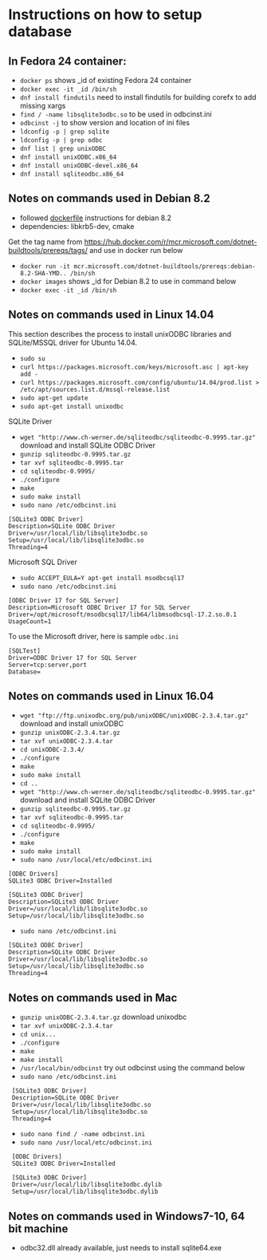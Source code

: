 ﻿# Instructions on how to setup database

## In Fedora 24 container:
- `docker ps` shows _id of existing Fedora 24 container
- `docker exec -it _id /bin/sh`
- `dnf install findutils` need to install findutils for building corefx to add missing xargs
- `find / -name libsqlite3odbc.so` to be used in odbcinst.ini
- `odbcinst -j` to show version and location of ini files
- `ldconfig -p | grep sqlite`
- `ldconfig -p | grep odbc`
- `dnf list | grep unixODBC`
- `dnf install unixODBC.x86_64`
- `dnf install unixODBC-devel.x86_64`
- `dnf install sqliteodbc.x86_64`

## Notes on commands used in Debian 8.2
- followed [dockerfile](https://github.com/dotnet/dotnet-buildtools-prereqs-docker/blob/master/src/debian/8.2/Dockerfile) instructions for debian 8.2
- dependencies: libkrb5-dev, cmake

Get the tag name from https://hub.docker.com/r/mcr.microsoft.com/dotnet-buildtools/prereqs/tags/ and use in docker run below
- `docker run -it mcr.microsoft.com/dotnet-buildtools/prereqs:debian-8.2-SHA-YMD.. /bin/sh`
- `docker images` shows _id for Debian 8.2 to use in command below
- `docker exec -it _id /bin/sh`

## Notes on commands used in Linux 14.04
This section describes the process to install unixODBC libraries and SQLite/MSSQL driver for Ubuntu 14.04.

- `sudo su` 
- `curl https://packages.microsoft.com/keys/microsoft.asc | apt-key add -`
- `curl https://packages.microsoft.com/config/ubuntu/14.04/prod.list > /etc/apt/sources.list.d/mssql-release.list`
- `sudo apt-get update`
- `sudo apt-get install unixodbc`

SQLite Driver
- `wget "http://www.ch-werner.de/sqliteodbc/sqliteodbc-0.9995.tar.gz"` download and install SQLite ODBC Driver
- `gunzip sqliteodbc-0.9995.tar.gz`
- `tar xvf sqliteodbc-0.9995.tar`
- `cd sqliteodbc-0.9995/`
- `./configure`
- `make`
- `sudo make install`
- `sudo nano /etc/odbcinst.ini`

```
[SQLite3 ODBC Driver]
Description=SQLite ODBC Driver
Driver=/usr/local/lib/libsqlite3odbc.so
Setup=/usr/local/lib/libsqlite3odbc.so
Threading=4
```

Microsoft SQL Driver
- `sudo ACCEPT_EULA=Y apt-get install msodbcsql17`
- `sudo nano /etc/odbcinst.ini`

```
[ODBC Driver 17 for SQL Server]
Description=Microsoft ODBC Driver 17 for SQL Server
Driver=/opt/microsoft/msodbcsql17/lib64/libmsodbcsql-17.2.so.0.1
UsageCount=1
```

To use the Microsoft driver, here is sample `odbc.ini`
```
[SQLTest]
Driver=ODBC Driver 17 for SQL Server
Server=tcp:server,port
Database=
```

## Notes on commands used in Linux 16.04
- `wget "ftp://ftp.unixodbc.org/pub/unixODBC/unixODBC-2.3.4.tar.gz"` download and install unixODBC
- `gunzip unixODBC-2.3.4.tar.gz`
- `tar xvf unixODBC-2.3.4.tar`
- `cd unixODBC-2.3.4/`
- `./configure`
- `make`
- `sudo make install`
- `cd ..`
- `wget "http://www.ch-werner.de/sqliteodbc/sqliteodbc-0.9995.tar.gz"` download and install SQLite ODBC Driver
- `gunzip sqliteodbc-0.9995.tar.gz`
- `tar xvf sqliteodbc-0.9995.tar`
- `cd sqliteodbc-0.9995/`
- `./configure`
- `make`
- `sudo make install`
- `sudo nano /usr/local/etc/odbcinst.ini`

```
[ODBC Drivers]
SQLite3 ODBC Driver=Installed

[SQLite3 ODBC Driver]
Description=SQLite3 ODBC Driver
Driver=/usr/local/lib/libsqlite3odbc.so
Setup=/usr/local/lib/libsqlite3odbc.so
```

- `sudo nano /etc/odbcinst.ini`

```
[SQLite3 ODBC Driver]
Description=SQLite ODBC Driver
Driver=/usr/local/lib/libsqlite3odbc.so
Setup=/usr/local/lib/libsqlite3odbc.so
Threading=4
```

## Notes on commands used in Mac 
- `gunzip unixODBC-2.3.4.tar.gz` download unixodbc
- `tar xvf unixODBC-2.3.4.tar`
- `cd unix...`
- `./configure`
- `make`
- `make install`
- `/usr/local/bin/odbcinst` try out odbcinst using the command below
- `sudo nano /etc/odbcinst.ini`

```
 [SQLite3 ODBC Driver]
 Description=SQLite ODBC Driver
 Driver=/usr/local/lib/libsqlite3odbc.so
 Setup=/usr/local/lib/libsqlite3odbc.so
 Threading=4
```

- `sudo nano find / -name odbcinst.ini`
- `sudo nano /usr/local/etc/odbcinst.ini`

```
 [ODBC Drivers]
 SQLite3 ODBC Driver=Installed

 [SQLite3 ODBC Driver]
 Driver=/usr/local/lib/libsqlite3odbc.dylib
 Setup=/usr/local/lib/libsqlite3odbc.dylib
```

## Notes on commands used in Windows7-10, 64 bit machine
- odbc32.dll already available, just needs to install sqlite64.exe

